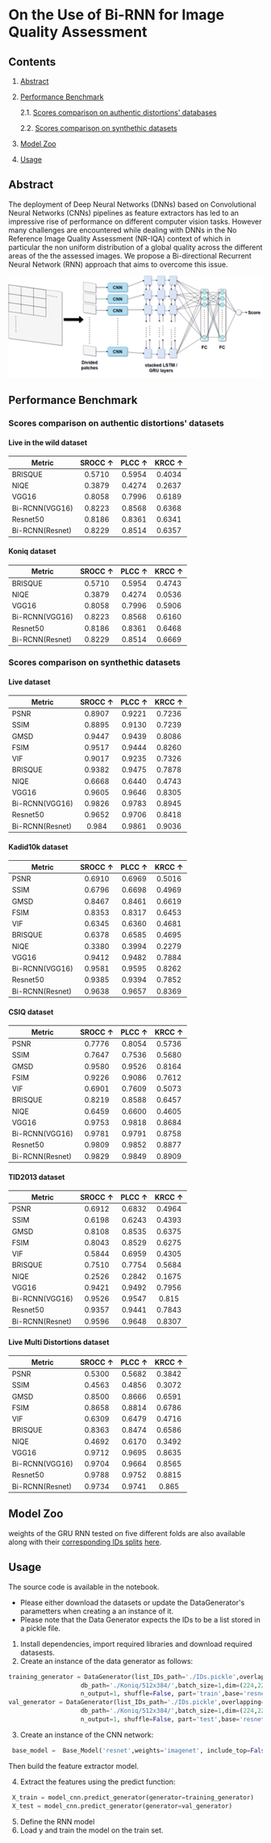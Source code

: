 # On the Use of Bi-RNN for Image Quality Assessment

## Contents
1. [Abstract](#Abstract)
2. [Performance Benchmark](#Performance-Benchmark)

    2.1. [Scores comparison on authentic distortions' databases](#Scores-comparison-on-authentic-distortions'-databases)
   
    2.2. [Scores comparison on synthethic datasets](#Scores-comparison-on-synthethic-datasets)
3. [Model Zoo](#Model-Zoo) 
4. [Usage](#Usage)



## Abstract
The deployment of Deep Neural Networks (DNNs) based on Convolutional Neural Networks (CNNs) pipelines as feature extractors has led to an impressive rise of performance on different computer vision tasks. However many challenges are encountered while dealing with DNNs in the No Reference Image Quality Assessment (NR-IQA) context of which in particular the non uniform distribution of a global quality across the different areas of the the assessed images. We propose a Bi-directional Recurrent Neural Network (RNN) approach that aims to overcome this issue.


  ![](https://github.com/hbrachemi/Bi-RNN-for-IQA/blob/main/BiRCNN.drawio.png)

## Performance Benchmark

### Scores comparison on authentic distortions' datasets

#### Live in the wild dataset

|Metric| SROCC ↑| PLCC ↑|KRCC ↑|
|------|:-------------:|:---------------:|:---------------:|
|BRISQUE| 0.5710 | 0.5954 | 0.4034
|NIQE| 0.3879 | 0.4274 | 0.2637
|VGG16| 0.8058 | 0.7996 | 0.6189
|Bi-RCNN(VGG16)| 0.8223 | 0.8568 | 0.6368
|Resnet50| 0.8186 | 0.8361| 0.6341
|Bi-RCNN(Resnet)| 0.8229 | 0.8514| 0.6357

#### Koniq dataset

|Metric| SROCC ↑| PLCC ↑| KRCC ↑|
|------|:-------------:|:---------------:|:---------------:|
|BRISQUE| 0.5710 | 0.5954 | 0.4743
|NIQE| 0.3879 | 0.4274 | 0.0536
|VGG16| 0.8058 | 0.7996 |0.5906
|Bi-RCNN(VGG16)| 0.8223 | 0.8568 | 0.6160
|Resnet50| 0.8186 | 0.8361| 0.6468
|Bi-RCNN(Resnet)| 0.8229 | 0.8514| 0.6669

### Scores comparison on synthethic datasets

#### Live dataset

|Metric| SROCC ↑| PLCC ↑| KRCC ↑|
|------|:-------------:|:---------------:|:---------------:|
|PSNR| 0.8907 | 0.9221 | 0.7236
|SSIM| 0.8895 | 0.9130 | 0.7239
|GMSD| 0.9447 | 0.9439 | 0.8086
|FSIM| 0.9517 | 0.9444 | 0.8260
|VIF|  0.9017 | 0.9235 | 0.7326
|BRISQUE| 0.9382 | 0.9475 | 0.7878
|NIQE| 0.6668 | 0.6440 | 0.4743
|VGG16| 0.9605 | 0.9646 | 0.8305
|Bi-RCNN(VGG16)| 0.9826 | 0.9783 | 0.8945
|Resnet50| 0.9652 | 0.9706 | 0.8418
|Bi-RCNN(Resnet)| 0.984 | 0.9861 | 0.9036

#### Kadid10k dataset

|Metric| SROCC ↑| PLCC ↑| KRCC ↑|
|------|:-------------:|:---------------:|:---------------:|
|PSNR| 0.6910 | 0.6969 | 0.5016
|SSIM| 0.6796 | 0.6698 | 0.4969
|GMSD| 0.8467 | 0.8461 | 0.6619
|FSIM| 0.8353 | 0.8317 | 0.6453
|VIF|  0.6345 | 0.6360 | 0.4681
|BRISQUE| 0.6378 | 0.6585 | 0.4695
|NIQE| 0.3380 | 0.3994 | 0.2279
|VGG16| 0.9412 | 0.9482 | 0.7884
|Bi-RCNN(VGG16)| 0.9581 | 0.9595 | 0.8262
|Resnet50| 0.9385 | 0.9394 | 0.7852
|Bi-RCNN(Resnet)| 0.9638 | 0.9657 | 0.8369

#### CSIQ dataset

|Metric| SROCC ↑| PLCC ↑| KRCC ↑|
|------|:-------------:|:---------------:|:---------------:|
|PSNR| 0.7776 | 0.8054 | 0.5736
|SSIM| 0.7647 | 0.7536 | 0.5680
|GMSD| 0.9580 | 0.9526 | 0.8164
|FSIM| 0.9226 | 0.9086 | 0.7612
|VIF|  0.6901 | 0.7609 | 0.5073
|BRISQUE| 0.8219 | 0.8588 | 0.6457
|NIQE| 0.6459 | 0.6600 | 0.4605
|VGG16| 0.9753 | 0.9818 | 0.8684
|Bi-RCNN(VGG16)| 0.9781 | 0.9791 | 0.8758
|Resnet50| 0.9809 | 0.9852 | 0.8877
|Bi-RCNN(Resnet)| 0.9829 | 0.9849 | 0.8909

#### TID2013 dataset

|Metric| SROCC ↑| PLCC ↑| KRCC ↑|
|------|:-------------:|:---------------:|:---------------:|
|PSNR| 0.6912 | 0.6832 | 0.4964
|SSIM| 0.6198 | 0.6243 | 0.4393
|GMSD| 0.8108 | 0.8535 | 0.6375
|FSIM| 0.8043 | 0.8529 | 0.6275
|VIF|  0.5844 | 0.6959 | 0.4305
|BRISQUE| 0.7510 | 0.7754 | 0.5684
|NIQE| 0.2526 | 0.2842 | 0.1675
|VGG16| 0.9421 | 0.9492 | 0.7956
|Bi-RCNN(VGG16)| 0.9526 | 0.9547 | 0.815
|Resnet50| 0.9357 | 0.9441 | 0.7843
|Bi-RCNN(Resnet)| 0.9596 | 0.9648 | 0.8307

#### Live Multi Distortions dataset

|Metric| SROCC ↑| PLCC ↑| KRCC ↑|
|------|:-------------:|:---------------:|:---------------:|
|PSNR| 0.5300 | 0.5682 | 0.3842
|SSIM| 0.4563 | 0.4856 | 0.3072
|GMSD| 0.8500 | 0.8666 | 0.6591
|FSIM| 0.8658 | 0.8814 | 0.6786
|VIF|  0.6309 | 0.6479 | 0.4716
|BRISQUE| 0.8363 | 0.8474 | 0.6586
|NIQE| 0.4692 | 0.6170 | 0.3492
|VGG16| 0.9712 | 0.9695 | 0.8635
|Bi-RCNN(VGG16)| 0.9704 | 0.9664 | 0.8565
|Resnet50| 0.9788 | 0.9752 | 0.8815
|Bi-RCNN(Resnet)| 0.9734 | 0.9741 | 0.865

## Model Zoo
weights of the GRU RNN tested on five different folds are also available along with their [corresponding IDs splits](https://drive.google.com/drive/folders/1LeMyb1XokmZm16_aRflWQZ8fD-z4UXV9?usp=sharing) [here](https://drive.google.com/drive/folders/19dAWLv75Qz3wXWKwOpkbT4AYf22O0Yaa?usp=sharing).

## Usage
The source code is available in the notebook.
* Please either download the datasets or update the DataGenerator's parametters when creating a an instance of it.
* Please note that the Data Generator expects the IDs to be a list stored in a pickle file.

1. Install dependencies, import required libraries and download required datasests.
2. Create an instance of the data generator as follows:
 ```python 
 training_generator = DataGenerator(list_IDs_path='./IDs.pickle',overlapping=0,
                     db_path='./Koniq/512x384/',batch_size=1,dim=(224,224), n_channels=3,
                     n_output=1, shuffle=False, part='train',base='resnet')
 val_generator = DataGenerator(list_IDs_path='./IDs.pickle',overlapping=0,
                     db_path='./Koniq/512x384/',batch_size=1,dim=(224,224), n_channels=3,
                     n_output=1, shuffle=False, part='test',base='resnet')
```
3. Create an instance of the CNN network:  
```python 
 base_model =  Base_Model('resnet',weights='imagenet', include_top=False, input_shape=(224, 224, 3))     
```
Then build the feature extractor model.

4. Extract the features using the predict function:
```python
 X_train = model_cnn.predict_generator(generator=training_generator)
 X_test = model_cnn.predict_generator(generator=val_generator)
```
5. Define the RNN model
6. Load y and train the model on the train set.
